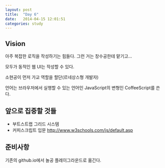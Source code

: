 ```yaml
---
layout: post
title:  "Day 6"
date:   2014-04-15 12:01:51
categories: study
---
```

## Vision

아주 복잡한 로직을 작성하기는 힘들다.
그런 거는 창수공한테 맡기고...

모두가 동적인 웹 UI는 작성할 수 있다.

소현공이 먼저 가교 역할을 할단(르네상스형 개발자)

언어는 브라우저에서 실행할 수 있는 언어인 JavaScript의 변형인 CoffeeScript를 쓴다.

## 앞으로 집중할 것들

 * 부트스트랩 그리드 시스템
 * 커피스크립트 입문 http://www.w3schools.com/js/default.asp

## 준비사항

기존의 github.io에서 놀공 플레이그라운드로 옮긴다.

